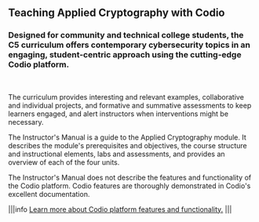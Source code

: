 ## Teaching Applied Cryptography with Codio

### Designed for community and technical college students, the C5 curriculum offers contemporary cybersecurity topics in an engaging, student-centric approach using the cutting-edge Codio platform. 
<br>

The curriculum provides interesting and relevant examples, collaborative and individual projects, and formative and summative assessments to keep learners engaged, and alert instructors when interventions might be necessary.


The Instructor's Manual is a guide to the Applied Cryptography module. It describes the module's prerequisites and objectives, the course structure and instructional elements, labs and assessments, and provides an overview of each of the four units.

The Instructor's Manual does not describe the features and functionality of the Codio platform.  Codio features are thoroughly demonstrated in Codio's excellent documentation.


|||info
[Learn more about Codio platform features and functionality.](http://www.codio.com/docs)
|||



